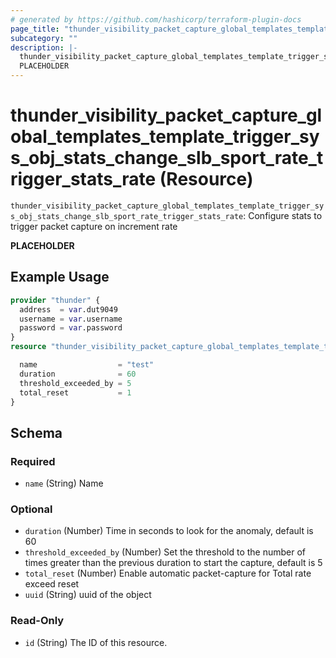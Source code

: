 ```yaml
---
# generated by https://github.com/hashicorp/terraform-plugin-docs
page_title: "thunder_visibility_packet_capture_global_templates_template_trigger_sys_obj_stats_change_slb_sport_rate_trigger_stats_rate Resource - terraform-provider-thunder"
subcategory: ""
description: |-
  thunder_visibility_packet_capture_global_templates_template_trigger_sys_obj_stats_change_slb_sport_rate_trigger_stats_rate: Configure stats to trigger packet capture on increment rate
  PLACEHOLDER
---
```


# thunder_visibility_packet_capture_global_templates_template_trigger_sys_obj_stats_change_slb_sport_rate_trigger_stats_rate (Resource)

`thunder_visibility_packet_capture_global_templates_template_trigger_sys_obj_stats_change_slb_sport_rate_trigger_stats_rate`: Configure stats to trigger packet capture on increment rate

__PLACEHOLDER__

## Example Usage

```terraform
provider "thunder" {
  address  = var.dut9049
  username = var.username
  password = var.password
}
resource "thunder_visibility_packet_capture_global_templates_template_trigger_sys_obj_stats_change_slb_sport_rate_trigger_stats_rate" "thunder_visibility_packet_capture_global_templates_template_trigger_sys_obj_stats_change_slb_sport_rate_trigger_stats_rate" {

  name                  = "test"
  duration              = 60
  threshold_exceeded_by = 5
  total_reset           = 1
}
```

<!-- schema generated by tfplugindocs -->
## Schema

### Required

- `name` (String) Name

### Optional

- `duration` (Number) Time in seconds to look for the anomaly, default is 60
- `threshold_exceeded_by` (Number) Set the threshold to the number of times greater than the previous duration to start the capture, default is 5
- `total_reset` (Number) Enable automatic packet-capture for Total rate exceed reset
- `uuid` (String) uuid of the object

### Read-Only

- `id` (String) The ID of this resource.


